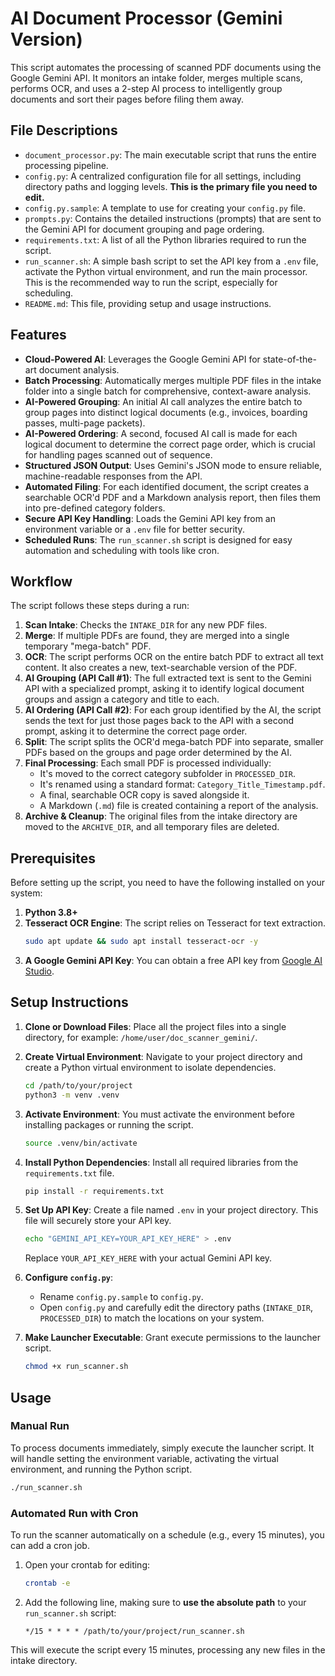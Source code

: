 # AI Document Processor (Gemini Version)

This script automates the processing of scanned PDF documents using the Google Gemini API. It monitors an intake folder, merges multiple scans, performs OCR, and uses a 2-step AI process to intelligently group documents and sort their pages before filing them away.

## File Descriptions

- `document_processor.py`: The main executable script that runs the entire processing pipeline.
- `config.py`: A centralized configuration file for all settings, including directory paths and logging levels. **This is the primary file you need to edit.**
- `config.py.sample`: A template to use for creating your `config.py` file.
- `prompts.py`: Contains the detailed instructions (prompts) that are sent to the Gemini API for document grouping and page ordering.
- `requirements.txt`: A list of all the Python libraries required to run the script.
- `run_scanner.sh`: A simple bash script to set the API key from a `.env` file, activate the Python virtual environment, and run the main processor. This is the recommended way to run the script, especially for scheduling.
- `README.md`: This file, providing setup and usage instructions.

## Features

- **Cloud-Powered AI**: Leverages the Google Gemini API for state-of-the-art document analysis.
- **Batch Processing**: Automatically merges multiple PDF files in the intake folder into a single batch for comprehensive, context-aware analysis.
- **AI-Powered Grouping**: An initial AI call analyzes the entire batch to group pages into distinct logical documents (e.g., invoices, boarding passes, multi-page packets).
- **AI-Powered Ordering**: A second, focused AI call is made for each logical document to determine the correct page order, which is crucial for handling pages scanned out of sequence.
- **Structured JSON Output**: Uses Gemini's JSON mode to ensure reliable, machine-readable responses from the API.
- **Automated Filing**: For each identified document, the script creates a searchable OCR'd PDF and a Markdown analysis report, then files them into pre-defined category folders.
- **Secure API Key Handling**: Loads the Gemini API key from an environment variable or a `.env` file for better security.
- **Scheduled Runs**: The `run_scanner.sh` script is designed for easy automation and scheduling with tools like cron.

## Workflow

The script follows these steps during a run:

1.  **Scan Intake**: Checks the `INTAKE_DIR` for any new PDF files.
2.  **Merge**: If multiple PDFs are found, they are merged into a single temporary "mega-batch" PDF.
3.  **OCR**: The script performs OCR on the entire batch PDF to extract all text content. It also creates a new, text-searchable version of the PDF.
4.  **AI Grouping (API Call #1)**: The full extracted text is sent to the Gemini API with a specialized prompt, asking it to identify logical document groups and assign a category and title to each.
5.  **AI Ordering (API Call #2)**: For each group identified by the AI, the script sends the text for just those pages back to the API with a second prompt, asking it to determine the correct page order.
6.  **Split**: The script splits the OCR'd mega-batch PDF into separate, smaller PDFs based on the groups and page order determined by the AI.
7.  **Final Processing**: Each small PDF is processed individually:
    *   It's moved to the correct category subfolder in `PROCESSED_DIR`.
    *   It's renamed using a standard format: `Category_Title_Timestamp.pdf`.
    *   A final, searchable OCR copy is saved alongside it.
    *   A Markdown (`.md`) file is created containing a report of the analysis.
8.  **Archive & Cleanup**: The original files from the intake directory are moved to the `ARCHIVE_DIR`, and all temporary files are deleted.

## Prerequisites

Before setting up the script, you need to have the following installed on your system:

1.  **Python 3.8+**
2.  **Tesseract OCR Engine**: The script relies on Tesseract for text extraction.
    ```bash
    sudo apt update && sudo apt install tesseract-ocr -y
    ```
3.  **A Google Gemini API Key**: You can obtain a free API key from [Google AI Studio](https://aistudio.google.com/app/apikey).

## Setup Instructions

1.  **Clone or Download Files**:
    Place all the project files into a single directory, for example: `/home/user/doc_scanner_gemini/`.

2.  **Create Virtual Environment**:
    Navigate to your project directory and create a Python virtual environment to isolate dependencies.
    ```bash
    cd /path/to/your/project
    python3 -m venv .venv
    ```

3.  **Activate Environment**:
    You must activate the environment before installing packages or running the script.
    ```bash
    source .venv/bin/activate
    ```

4.  **Install Python Dependencies**:
    Install all required libraries from the `requirements.txt` file.
    ```bash
    pip install -r requirements.txt
    ```

5.  **Set Up API Key**:
    Create a file named `.env` in your project directory. This file will securely store your API key.
    ```bash
    echo "GEMINI_API_KEY=YOUR_API_KEY_HERE" > .env
    ```
    Replace `YOUR_API_KEY_HERE` with your actual Gemini API key.

6.  **Configure `config.py`**:
    - Rename `config.py.sample` to `config.py`.
    - Open `config.py` and carefully edit the directory paths (`INTAKE_DIR`, `PROCESSED_DIR`) to match the locations on your system.

7.  **Make Launcher Executable**:
    Grant execute permissions to the launcher script.
    ```bash
    chmod +x run_scanner.sh
    ```

## Usage

### Manual Run

To process documents immediately, simply execute the launcher script. It will handle setting the environment variable, activating the virtual environment, and running the Python script.

```bash
./run_scanner.sh
```

### Automated Run with Cron

To run the scanner automatically on a schedule (e.g., every 15 minutes), you can add a cron job.

1.  Open your crontab for editing:
    ```bash
    crontab -e
    ```
2.  Add the following line, making sure to **use the absolute path** to your `run_scanner.sh` script:
    ```
    */15 * * * * /path/to/your/project/run_scanner.sh
    ```
This will execute the script every 15 minutes, processing any new files in the intake directory.
